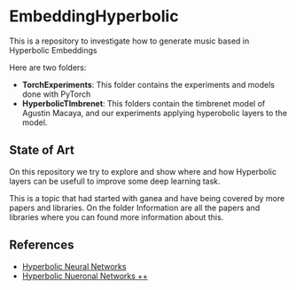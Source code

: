# EmbeddingHyperbolic

This is a repository to investigate how to generate music based in Hyperbolic Embeddings

Here are two folders:

- **TorchExperiments**: This folder contains the experiments and models done with PyTorch
- **HyperbolicTImbrenet**: This folders contain the timbrenet model of Agustin Macaya, and our experiments applying hyperobolic layers to the model.


## State of Art

On this repository we try to explore and show where and how Hyperbolic layers can be usefull to improve some deep learning task.

This is a topic that had started with ganea and have being covered by more papers and libraries. On the folder Information are all the papers and libraries where you can found more information about this.

## References

- [Hyperbolic Neural Networks](https://arxiv.org/abs/1909.02265)
- [Hyperbolic Nueronal Networks ++](https://arxiv.org/pdf/2006.08210.pdf)
